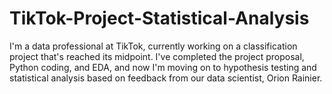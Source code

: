 # TikTok-Project-Statistical-Analysis

I'm a data professional at TikTok, currently working on a classification project that's reached its midpoint. I've completed the project proposal, Python coding, and EDA, and now I'm moving on to hypothesis testing and statistical analysis based on feedback from our data scientist, Orion Rainier.
